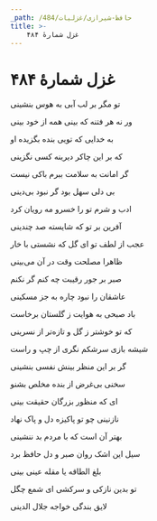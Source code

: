 ```yaml
---
_path: /حافظ-شیرازی/غزلیات/484
title: >-
    غزل شمارهٔ ۴۸۴
---
```

# غزل شمارهٔ ۴۸۴

<div class="b" id="bn1"><div class="m1"><p>تو مگر بر لب آبی به هوس بنشینی</p></div>
<div class="m2"><p>ور نه هر فتنه که بینی همه از خود بینی</p></div></div>
<div class="b" id="bn2"><div class="m1"><p>به خدایی که تویی بنده بگزیده او</p></div>
<div class="m2"><p>که بر این چاکر دیرینه کسی نگزینی</p></div></div>
<div class="b" id="bn3"><div class="m1"><p>گر امانت به سلامت ببرم باکی نیست</p></div>
<div class="m2"><p>بی دلی سهل بود گر نبود بی‌دینی</p></div></div>
<div class="b" id="bn4"><div class="m1"><p>ادب و شرم تو را خسرو مه رویان کرد</p></div>
<div class="m2"><p>آفرین بر تو که شایسته صد چندینی</p></div></div>
<div class="b" id="bn5"><div class="m1"><p>عجب از لطف تو ای گل که نشستی با خار</p></div>
<div class="m2"><p>ظاهرا مصلحت وقت در آن می‌بینی</p></div></div>
<div class="b" id="bn6"><div class="m1"><p>صبر بر جور رقیبت چه کنم گر نکنم</p></div>
<div class="m2"><p>عاشقان را نبود چاره به جز مسکینی</p></div></div>
<div class="b" id="bn7"><div class="m1"><p>باد صبحی به هوایت ز گلستان برخاست</p></div>
<div class="m2"><p>که تو خوشتر ز گل و تازه‌تر از نسرینی</p></div></div>
<div class="b" id="bn8"><div class="m1"><p>شیشه بازی سرشکم نگری از چپ و راست</p></div>
<div class="m2"><p>گر بر این منظر بینش نفسی بنشینی</p></div></div>
<div class="b" id="bn9"><div class="m1"><p>سخنی بی‌غرض از بنده مخلص بشنو</p></div>
<div class="m2"><p>ای که منظور بزرگان حقیقت بینی</p></div></div>
<div class="b" id="bn10"><div class="m1"><p>نازنینی چو تو پاکیزه دل و پاک نهاد</p></div>
<div class="m2"><p>بهتر آن است که با مردم بد ننشینی</p></div></div>
<div class="b" id="bn11"><div class="m1"><p>سیل این اشک روان صبر و دل حافظ برد</p></div>
<div class="m2"><p>بلغ الطاقه یا مقله عینی بینی</p></div></div>
<div class="b" id="bn12"><div class="m1"><p>تو بدین نازکی و سرکشی ای شمع چگل</p></div>
<div class="m2"><p>لایق بندگی خواجه جلال الدینی</p></div></div>
